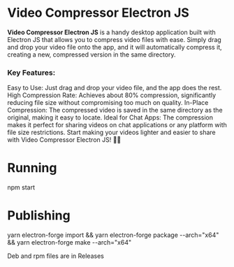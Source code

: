 # Video Compressor Electron JS

**Video Compressor Electron JS** is a handy desktop application built with Electron JS that allows you to compress video files with ease. Simply drag and drop your video file onto the app, and it will automatically compress it, creating a new, compressed version in the same directory.

### Key Features:

Easy to Use: Just drag and drop your video file, and the app does the rest.
High Compression Rate: Achieves about 80% compression, significantly reducing file size without compromising too much on quality.
In-Place Compression: The compressed video is saved in the same directory as the original, making it easy to locate.
Ideal for Chat Apps: The compression makes it perfect for sharing videos on chat applications or any platform with file size restrictions.
Start making your videos lighter and easier to share with Video Compressor Electron JS! 🎥💼

# Running
npm start

# Publishing
yarn electron-forge import && yarn electron-forge package --arch="x64" && yarn electron-forge make --arch="x64"

Deb and rpm files are in Releases

